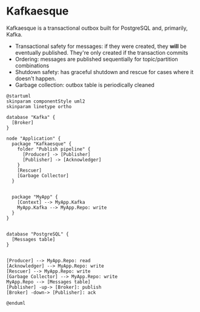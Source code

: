 # Kafkaesque
Kafkaesque is a transactional outbox built for PostgreSQL and, primarily, Kafka.

- Transactional safety for messages: if they were created, they **will** be
eventually published. They're only created if the transaction commits
- Ordering: messages are published sequentially for topic/partition combinations
- Shutdown safety: has graceful shutdown and rescue for cases where it doesn't
happen.
- Garbage collection: outbox table is periodically cleaned

```plantuml
@startuml
skinparam componentStyle uml2
skinparam linetype ortho

database "Kafka" {
  [Broker]
}

node "Application" {
  package "Kafkaesque" {
    folder "Publish pipeline" {
      [Producer] -> [Publisher]
      [Publisher] -> [Acknowledger]
    }
    [Rescuer]
    [Garbage Collector]
  }


  package "MyApp" {
    [Context] --> MyApp.Kafka
    MyApp.Kafka --> MyApp.Repo: write
  }
}


database "PostgreSQL" {
  [Messages table]
}


[Producer] --> MyApp.Repo: read
[Acknowledger] --> MyApp.Repo: write
[Rescuer] --> MyApp.Repo: write
[Garbage Collector] --> MyApp.Repo: write
MyApp.Repo --> [Messages table]
[Publisher] -up-> [Broker]: publish
[Broker] -down-> [Publisher]: ack

@enduml
```
